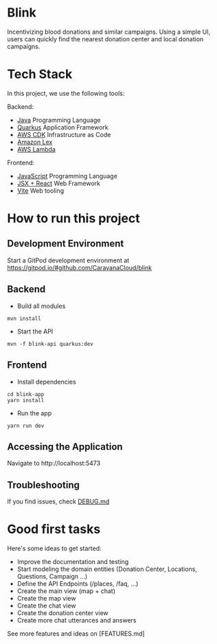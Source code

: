 # Blink

Incentivizing blood donations and similar campaigns. Using a simple UI, users can quickly find the nearest donation center and local donation campaigns. 


# Tech Stack

In this project, we use the following tools:

Backend:
* [Java](https://java.com) Programming Language
* [Quarkus](https://quarkus.io) Application Framework
* [AWS CDK](https://aws.amazon.com/cdk/) Infrastructure as Code
* [Amazon Lex](https://aws.amazon.com/pm/lex)
* [AWS Lambda](https://aws.amazon.com/lambda)

Frontend:
* [JavaScript](https://developer.mozilla.org/en-US/docs/Web/JavaScript) Programming Language
* [JSX + React](https://react.dev/) Web Framework
* [Vite](https://vitejs.dev/) Web tooling

# How to run this project

## Development Environment

Start a GitPod development environment at https://gitpod.io/#github.com/CaravanaCloud/blink

## Backend

* Build all modules
```
mvn install
```

* Start the API
```
mvn -f blink-api quarkus:dev
```

## Frontend
* Install dependencies
```
cd blink-app
yarn install
```

* Run the app
```
yarn run dev
```

## Accessing the Application

Navigate to http://localhost:5473


## Troubleshooting

If you find issues, check [DEBUG.md](DEBUG.md)

# Good first tasks

Here's some ideas to get started:

* Improve the documentation and testing
* Start modeling the domain entities (Donation Center, Locations, Questions, Campaign ...)
* Define the API Endpoints (/places, /faq, ...)
* Create the main view (map + chat)
* Create the map view
* Create the chat view
* Create the donation center view
* Create more chat utterances and answers

See more features and ideas on [FEATURES.md]
